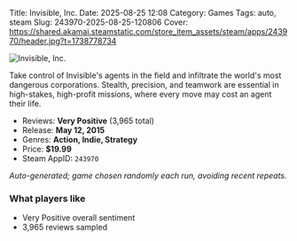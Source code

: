Title: Invisible, Inc.
Date: 2025-08-25 12:08
Category: Games
Tags: auto, steam
Slug: 243970-2025-08-25-120806
Cover: https://shared.akamai.steamstatic.com/store_item_assets/steam/apps/243970/header.jpg?t=1738778734

![Invisible, Inc.](https://shared.akamai.steamstatic.com/store_item_assets/steam/apps/243970/header.jpg?t=1738778734)

Take control of Invisible's agents in the field and infiltrate the world's most dangerous corporations. Stealth, precision, and teamwork are essential in high-stakes, high-profit missions, where every move may cost an agent their life.

- Reviews: **Very Positive** (3,965 total)
- Release: **May 12, 2015**
- Genres: **Action, Indie, Strategy**
- Price: **$19.99**
- Steam AppID: `243970`

*Auto-generated; game chosen randomly each run, avoiding recent repeats.*

### What players like
- Very Positive overall sentiment
- 3,965 reviews sampled

